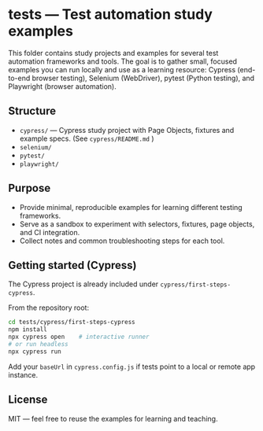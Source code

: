 # tests — Test automation study examples

This folder contains study projects and examples for several test automation frameworks and tools. The goal is to gather small, focused examples you can run locally and use as a learning resource: Cypress (end-to-end browser testing), Selenium (WebDriver), pytest (Python testing), and Playwright (browser automation).

Structure
---------
- `cypress/` — Cypress study project with Page Objects, fixtures and example specs. (See `cypress/README.md` )
- `selenium/`
- `pytest/` 
- `playwright/`

Purpose
-------
- Provide minimal, reproducible examples for learning different testing frameworks.
- Serve as a sandbox to experiment with selectors, fixtures, page objects, and CI integration.
- Collect notes and common troubleshooting steps for each tool.

Getting started (Cypress)
-------------------------
The Cypress project is already included under `cypress/first-steps-cypress`.

From the repository root:

```bash
cd tests/cypress/first-steps-cypress
npm install
npx cypress open    # interactive runner
# or run headless
npx cypress run
```

Add your `baseUrl` in `cypress.config.js` if tests point to a local or remote app instance.


License
-------
MIT — feel free to reuse the examples for learning and teaching.
